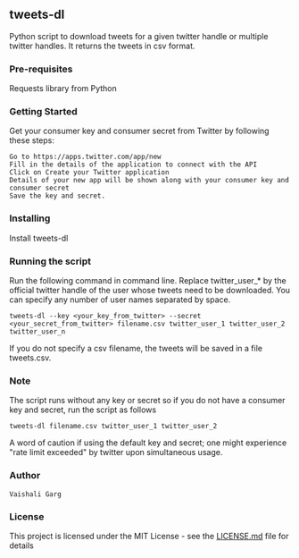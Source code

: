 ## tweets-dl

Python script to download tweets for a given twitter handle or multiple twitter handles. It returns the tweets in csv format.

### Pre-requisites

Requests library from Python

### Getting Started

Get your consumer key and consumer secret from Twitter by following these steps:

    Go to https://apps.twitter.com/app/new
    Fill in the details of the application to connect with the API
    Click on Create your Twitter application
    Details of your new app will be shown along with your consumer key and consumer secret
    Save the key and secret.

### Installing

Install tweets-dl

### Running the script

Run the following command in command line. Replace twitter_user_* by the official twitter handle of the user whose tweets need to be downloaded. You can specify any number of user names separated by space.

    tweets-dl --key <your_key_from_twitter> --secret <your_secret_from_twitter> filename.csv twitter_user_1 twitter_user_2 twitter_user_n

If you do not specify a csv filename, the tweets will be saved in a file tweets.csv.

### Note

The script runs without any key or secret so if you do not have a consumer key and secret, run the script as follows

    tweets-dl filename.csv twitter_user_1 twitter_user_2

A word of caution if using the default key and secret; one might experience "rate limit exceeded" by twitter upon simultaneous usage.

### Author

    Vaishali Garg

### License

This project is licensed under the MIT License - see the [LICENSE.md](https://github.com/Vaishali-Garg/tweet-downloader/blob/master/LICENSE) file for details
